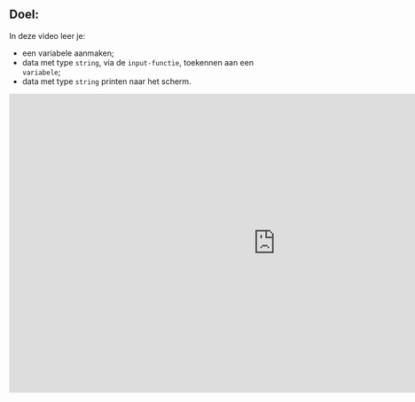 ## Doel:

In deze video leer je: 
* een variabele aanmaken; 
* data met type `string`, via de `input-functie`, toekennen aan een `variabele`; 
* data met type `string` printen naar het scherm. 

<div class ="dodona-centered-group">
<iframe width="960" height="540" src="https://www.youtube.com/embed/MffQQA7-IKU" title="Python in de Klas -  Input-Functie" frameborder="0" allow="accelerometer; autoplay; clipboard-write; encrypted-media; gyroscope; picture-in-picture; web-share" allowfullscreen></iframe>
</div>
